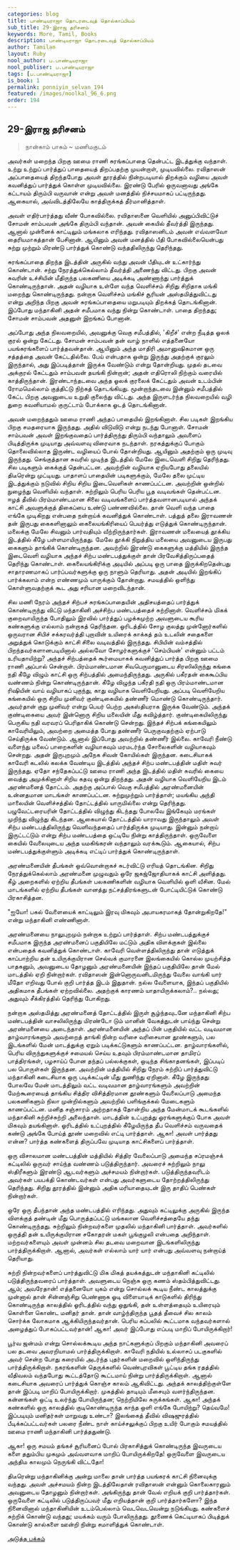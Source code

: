 ```yaml
---
categories: blog
title: பாண்டியராஜா தொடரடைவுத் தொல்காப்பியம்
sub_title: 29-இராஜ தரிசனம்
keywords: More, Tamil, Books
description: பாண்டியராஜா தொடரடைவுத் தொல்காப்பியம்
author: Tamilan
layout: Ruby
nool_author: ப.பாண்டியராஜா
nool_publiser: ப.பாண்டியராஜா
tags: [ப.பாண்டியராஜா]
is_book: 1
permalink: ponniyin_selvan_194
featured: /images/noolkal_96_6.png
order: 194
---
```



## 29-இராஜ தரிசனம்

> நான்காம் பாகம் ~ மணிமகுடம்

அவர்கள் மறைந்த பிறகு ஊமை ராணி சுரங்கப்பாதை தென்பட்ட இடத்துக்கு வந்தாள். உற்று உற்றுப் பார்த்துப் பாதையைத் திறப்பதற்கு முயன்றாள், முடியவில்லை. ரவிதாஸன் அப்பாதையைத் திறந்தபோது அவள் தூரத்தில் நின்றபடியால் திறக்கும் வழியை அவள் கவனித்துப் பார்த்துக் கொள்ள முடியவில்லை. இரண்டு பேரில் ஒருவனாவது அங்கே கட்டாயம் திரும்பி வருவான் என்று அவள் மனத்தில் நிச்சயமாகப் பட்டிருந்தது. ஆகையால், அவ்விடத்திலேயே காத்திருக்கத் தீர்மானித்தாள்.

அவள் எதிர்பார்த்தது வீண் போகவில்லை. ரவிதாஸனை வெளியில் அனுப்பிவிட்டுச் சோமன் சாம்பவன் அங்கே திரும்பி வந்தான். அவன் கையில் தீவர்த்தி இருந்தது. ஆனால் முன்னைக் காட்டிலும் மங்கலாக எரிந்தது. ரவிதாஸனிடம் அவன் எவ்வளவோ தைரியமாகத்தான் பேசினான். ஆயினும் அவன் மனத்தில் பீதி போகவில்லையென்பது சுற்று முற்றும் மிரண்டு பார்த்துக் கொண்டு வந்ததிலிருந்து தெரிந்தது.

சுரங்கப்பாதை திறந்த இடத்தின் அருகில் வந்து அவன் பீதியுடன் உட்கார்ந்து கொண்டான். சற்று நேரத்துக்கெல்லாம் தீவர்த்தி அணைந்து விட்டது. பிறகு அவன் சுவரின் உச்சியின் மீதிருந்த பலகணியை அடிக்கடி அண்ணாந்து பார்த்துக் கொண்டிருந்தான். அதன் வழியாக உள்ளே வந்த வெளிச்சம் சிறிது சிறிதாக மங்கி மறைந்து கொண்டிருந்தது. நன்றாக வெளிச்சம் மங்கிச் சூரியன் அஸ்தமித்துவிட்டது என்று அறிந்த பிறகு அவன் சுரங்கப்பாதையை மறுபடியும் திறக்கத் தொடங்கினான். இப்போது மந்தாகினி அதன் சமீபமாக வந்து நின்று கொண்டாள். பாதை திறந்தது; சோமன் சாம்பவன் அதனுள் இறங்கப் போனான்.

அப்போது அந்த நிலவறையில், அவனுக்கு வெகு சமீபத்தில், 'கிறீச்' என்ற நீடித்த ஓலக் குரல் ஒன்று கேட்டது. சோமன் சாம்பவன் தன் வாழ் நாளில் எத்தனையோ பயங்கரங்களைப் பார்த்தவன்தான். ஆயினும் அந்த மாதிரி அமானுஷிகமான ஒரு சத்தத்தை அவன் கேட்டதில்லை. பேய் என்பதாக ஒன்று இருந்து அதற்குக் குரலும் இருந்தால், அது இப்படித்தான் இருக்க வேண்டும் என்று தோன்றியது. முதல் தடவை அக்குரல் கேட்டதும் சாம்பவன் தயங்கி நின்றான்; அதன் எதிரொலி நிற்கும் வரையில் காத்திருந்தான். இரண்டாந்தடவை அந்த ஓலக் குரலைக் கேட்டதும் அவன் உடம்பின் ரோமமெல்லாம் குத்திட்டு நிற்கத் தொடங்கியது. மூன்றாந்தடவை இன்னும் சமீபத்தில் கேட்ட பிறகு அவனுடைய உறுதி குலைந்து விட்டது. அந்த இருளடர்ந்த நிலவறையில் வழி துறை கவனியாமல் குருட்டாம் போக்காக ஓடத் தொடங்கினான்.

அவன் மறைந்ததும் ஊமை ராணி அந்தப் பாதையில் இறங்கினாள். சில படிகள் இறங்கிய பிறகு சமதரையாக இருந்தது. அதில் விடுவிடு என்று நடந்து போனாள். சோமன் சாம்பவன் அவள் இறங்குவதைப் பார்த்திருந்து திரும்பி வந்தாலும் அவளைப் பிடித்திருக்க முடியாது அவ்வளவு விரைவாக நடந்தாள். நரகத்துக்குப் போகும் தொலைவில்லாத இருண்ட வழியைப் போல் தோன்றியது. ஆயினும் அதற்கும் ஒரு முடிவு இருந்தது. செங்குத்தான சுவரில் முடிந்த இடத்தில் மேலே இடைவெளி சிறிது தெரிந்தது. சில படிகளும் கைக்குத் தென்பட்டன. அவற்றின் வழியாக ஏறியபோது தலையில் திடீரென்று முட்டியது. பாதாளப் பாதையின் படிகளுக்கும், மேலே தலை முட்டிய இடத்துக்கும் நடுவில் சிறிய சிறிய இடைவெளிகள் காணப்பட்டன. அவற்றின் ஒன்றில் நுழைந்து வெளியில் வந்தாள். சுற்றிலும் பெரிய பெரிய பூத வடிவங்கள் தென்பட்டன. ஈழத் தீவில் பிரம்மாண்டமான சிலை வடிவங்களைப் பார்த்தவளானபடியால் அந்தக் காட்சி அவளுக்குத் திகைப்பை உண்டு பண்ணவில்லை. தான் வெளி வந்த பாதை எங்கே முடிகிறது என்பதை நன்றாய்க் கவனித்துக் கொண்டாள். பத்துத் தலை இராவணன் தன் இருபது கைகளினாலும் கைலையங்கிரியைப் பெயர்த்து எடுத்துக் கொண்டிருந்தான். மலைக்கு மேலே சிவனும் பார்வதியும் வீற்றிருந்தார்கள். இராவணன் மலையைத் தூக்கிய இடத்தில் கீழே பள்ளமாயிருந்தது. மேலே தூக்கி நிறுத்திய மலையை அவனுடைய இருபது கைகளும் தாங்கிக் கொண்டிருந்தன. அவற்றில் இரண்டு கைகளுக்கு மத்தியில் இருந்த இடைவெளி வழியாக அந்தச் சிற்ப மண்டபத்துக்குள் தான் பிரவேசித்திருப்பதைத் தெரிந்து கொண்டாள். கைலையங்கிரிக்கு அடியில் அப்படி ஒரு பாதை இருக்கிறதென்பது சாதாரணமாகப் பார்ப்பவர்களுக்கு ஒரு நாளும் தெரியாது. அதன் அடியில் இறங்கிப் பார்க்கலாம் என்ற எண்ணமும் யாருக்கும் தோன்றாது. சமயத்தில் ஒளிந்து கொள்ளுவதற்குக் கூட அது சரியான மறைவிடந்தான்.

சில மணி நேரம் அந்தச் சிற்பச் சுரங்கப்பாதையின் அதிசயத்தைப் பார்த்துக் கொண்டிருந்து விட்டு மந்தாகினி அச்சிற்ப மண்டபத்தைச் சுற்றினாள். வெளிச்சம் மிகக் குறைவாயிருந்த போதிலும் இரவில் பார்த்துப் பழக்கமுற்ற அவளுடைய கூரிய கண்களுக்கு எல்லாம் நன்றாகத் தெரிந்தன. ஓரிடத்தில் சோழ குலத்து முன்னோர்களில் ஒருவரான சிபிச் சக்கரவர்த்தி புறாவின் உயிரைக் காக்கத் தம் உடலின் சதைகளை அறுத்துக் கொடுக்கும் காட்சி சிலை வடிவத்தில் இருந்தது. சிபியின் வம்சத்தில் பிறந்தவர்களானபடியினால் அல்லவோ சோழர்களுக்குச் 'செம்பியன்' என்னும் பட்டம் உரியதாயிற்று? அந்தச் சிற்பத்தைக் கூர்மையாகக் கவனித்துப் பார்த்த பிறகு ஊமை ராணி அப்பால் சென்றாள். பிரம்மாண்டமான சிவபெருமானுடைய சிரஸிலிருந்து கங்கை நதி கீழே விழும் காட்சி ஒரு சிற்பத்தில் அமைந்திருந்தது. அருகில் பகீரதன் கைகூப்பிய வண்ணம் நின்று கொண்டிருந்தான். கீழே விழுந்த பகீரதி நதி ஒரு பிரம்மாண்டமான ரிஷியின் வாய் வழியாகப் புகுந்து, காது வழியாக வெளியேறியது. அப்படி வெளியேறிய கங்கையில் ஒரு சிறிய முனிவர் குண்டிகையில் தண்ணீர் மொண்டு கொண்டிருந்தார். அவர்தான் குறு முனிவர் என்று பெயர் பெற்ற அகஸ்தியராக இருக்க வேண்டும். அந்தக் குண்டிகையை அவர் இன்னொரு சிறிய மலையின் மீது கவிழ்த்தார். குண்டிகையிலிருந்து பெருகிய நதி வரவரப் பெரிதாகிக் கொண்டு சென்றது. இந்தச் சிற்பக் கங்கையிலும் காவேரியிலும், அவற்றை அமைத்த போது தண்ணீர் பெருகுவதற்கும் ஏற்பாடு செய்திருக்க வேண்டும். ஆனால் இப்போது அவற்றில் தண்ணீர் இல்லை. காவேரி நீண்டு வளைந்து மலைப் பாறைகளின் வழியாகவும் மரமடர்ந்த சோலைகளின் வழியாகவும் சென்றது. அதன் இருபுறமும் அநேக சிவன் கோயில்கள் இருந்தன. கடைசியாகக் காவேரி கடலில் கலக்க வேண்டிய இடத்தில் அந்தச் சிற்ப மண்டபத்தின் மதிள் சுவர் இருந்தது. ஏதோ சந்தேகப்பட்டு ஊமை ராணி அந்த இடத்தில் மதிள் சுவரில் கையை வைத்து அமுக்கினாள் சிறிய கதவு ஒன்று திறந்தது. அதன் வழியாக வெளியேறிய இடம் அரண்மனைத் தோட்டம். அதற்கு அப்பால் வெகு சமீபத்தில் அரண்மனையின் உன்னதமான மாடங்கள் காணப்பட்டன. சுற்றுமுற்றும் பார்த்தாள்; மயங்கிய அந்தி மாலையின் வெளிச்சத்தில் தோட்டத்தில் யாருமில்லை என்று தெரிந்தது. பழுவேட்டரையரின் தோட்டத்தில் விழுந்து கிடந்தது போலவே இங்கேயும் மரங்கள் முறிந்து விழுந்து கிடந்தன. ஆகையால் தோட்டத்தில் யாராவது இருந்தாலும் அவள்
சிற்ப மண்டபத்திலிருந்து வெளிவந்ததைப் பார்த்திருக்க முடியாது. இன்னும் நன்றாய் இருட்டட்டும் என்று சிற்ப மண்டபத்தை ஒட்டியே நின்று காத்திருந்தாள். ஒருவேளை கையில் வேலையுடைய அந்த யமகிங்கரன் வந்தாலும் வரக்கூடும். ஆகையால், சிற்ப மண்டபத்துக்குள்ளும் அடிக்கடி எட்டிப் பார்த்துக் கொண்டிருந்தாள்.

அரண்மனையின் தீபங்கள் ஒவ்வொன்றாகச் சுடர்விட்டு எரியத் தொடங்கின. சிறிது நேரத்துக்கெல்லாம் அரண்மனை முழுவதும் ஒரே ஜகஜ்ஜோதியாகக் காட்சி அளித்தது. கீழ் அறைகளில் ஏற்றிய தீபங்கள் பலகணிகளின் வழியாக வெளியில் ஒளி வீசின. மேல் மாடங்களில் ஏற்றிய தீபங்கள் வானத்து நட்சத்திரங்களுடன் போட்டியிட்டுக் கொண்டு பிரகாசித்தன.

"ஐயோ! பகல் வேளையைக் காட்டிலும் இரவு மிகவும் அபாயகரமாகத் தோன்றுகிறதே!" என்று மந்தாகினி எண்ணினாள்.

அரண்மனையை நாலுபுறமும் நன்றாக உற்றுப் பார்த்தாள். சிற்ப மண்டபத்துக்குச் சமீபமாக இருந்த அரண்மனைப் பகுதியிலே மட்டும் அதிக விளக்குகள் இல்லை என்பதைக் கவனித்துக் கொண்டாள். காவேரி வெள்ளத்திலிருந்து தான் எடுத்துக் காப்பாற்றிய தன் உயிருக்குயிரான செல்வக் குமாரனை இலங்கையில் கொல்ல முயற்சித்த பாதகனும், அவனுடைய தோழனும் அரண்மனையின் இந்தப் பகுதியிலே தான் மேல் மாடத்தில் ஏறி நின்றார்கள். ரவிதாஸன் இன்னொருவனிடமிருந்து வேலை வாங்கி யார் மீதோ எறிவது போல் குறி பார்த்த இடம் இதுதான். நல்ல வேளையாக, இந்தப் பகுதியில் அதிகமாக தீபங்கள் ஏற்றவில்லை. அதற்குக் காரணம் யாதாயிருக்கலாம்?.. நல்லது; அதுவும் சீக்கிரத்தில் தெரிந்து போகிறது.

நன்றாக அஸ்தமித்து அரண்மனைத் தோட்டத்தில் இருள் சூழ்ந்தவுடனே மந்தாகினி சிற்ப மண்டபத்தின் வாசலிலிருந்து மிரண்டோ டும் மானின் வேகத்துடன் பாய்ந்து சென்று அரண்மனையை அடைந்தாள். அரண்மனையின் அந்தப் பின் பகுதியில் வட்ட வடிவமான தாழ்வாரங்களும் அவற்றைத் தாங்கி நின்ற வரிசை வரிசையான தூண்களும், பல இடங்களில் மேன் மாடத்துக்கு ஏறும் படிக்கட்டுகளும் காணப்பட்டன. தாழ்வாரங்களில், பெரிய விருந்துகளுக்குச் சமையல் செய்ய உதவும் பிரம்மாண்டமான தாமிரப் பாத்திரங்கள், பழசாய்ப் போன தந்தப் பல்லக்குகள், ஒடிந்த சிங்காதனங்கள், இப்படிப் பல பொருள்கள் இருந்தன. அவற்றின் மத்தியில் சிறிது நேரம் சுற்றிப் பார்த்துவிட்டு மந்தாகினி கடைசியாக ஒரு படிக்கட்டின் மீது துணிந்து ஏறினாள். கீழே இருந்தது போலவே மேன் மாடத்திலும் வட்ட வடிவமான தாழ்வாரங்களும் அவற்றின் மேற்கூரையைத் தாங்கிய சித்திர விசித்திரமான தூண்களும் வேலைப்பாடு அமைந்த பலகணிகளும் நிலா முன்றில்களும் அவற்றில் பளிங்குக்கல் மேடைகளும் காணப்பட்டன. மனித சஞ்சாரம் அற்றதாகத் தோன்றிய அந்த மேன்மாடக் கூடங்களில் மந்தாகினி சுற்றிச்சுற்றி அலைந்தாள். மாடத்தின் உட்புறத்து ஓரங்களுக்குப் போக அவள் மிகவும் தயங்கினாள். ஓரிடத்தில் உட்புறத்தில் கீழேயிருந்த தீப வெளிச்சம் வருவதைக் கண்டு அங்கே போய்த் தூண் மறைவில் எட்டி பார்த்தாள். ஆகா! அவள் பார்த்தது என்ன? பார்த்த கண்களைத் திருப்பவே முடியாத காட்சிகளைப் பார்த்தாள்.

ஒரு விசாலமான மண்டபத்தின் மத்தியில் சித்திர வேலைப்பாடு அமைந்த சப்ரமஞ்சக் கட்டிலில் ஒருவர் சாய்ந்த வண்ணம் படுத்திருந்தார். அவரைச் சுற்றிலும் நாலு ஸ்திரீகளும் இரண்டு ஆடவர்களும் அச்சமயம் நின்றார்கள். படுத்திருந்தவரிடம் அவர்கள் பயபக்தி கொண்டவர்கள் என்பது அவர்களுடைய தோற்றத்திலிருந்து தெரிந்தது. சிறிது தூரத்தில் இன்னும் அதிக மரியாதையுடன் இரு தாதிப் பெண்கள் நின்றார்கள்.

ஒரே ஒரு தீபந்தான் அந்த மண்டபத்தில் எரிந்தது. அதுவும் கட்டிலுக்கு அருகில் இருந்த விளக்குத் தண்டின் மீது பொருத்தப்பட்டு மங்கலான வெளிச்சத்தையே தந்து கொண்டிருந்தது. சுற்றிலும் நின்றவர்களை முதலில் மந்தாகினி பார்த்தாள். அவர்களில் ஒருத்தி தன் உயிருக்குயிரான சகோதரன் மகள் பூங்குழலி என்பதை அறிந்தாள். மற்றவர்களையும் அவள் முன்னம் சில தடவை மறைவான இடங்களிலிருந்து பார்த்திருக்கிறாள். ஆனால், அவர்கள் எல்லாம் யார் யார் என்பது அவ்வளவு நன்றாய்த் தெரியாது.

சுற்றி நின்றவர்களைப் பார்த்துவிட்டு மிக மிகத் தயக்கத்துடன் மந்தாகினி கட்டிலில் படுத்திருந்தவரைப் பார்த்தாள். அவளுடைய நெஞ்சு ஒரு கணம் ஸ்தம்பித்துவிட்டது. ஆம்; அவரேதான்! எத்தனையோ யுகம் என்று சொல்லக் கூடிய நீண்ட காலத்துக்கு முன்னால் தான் சின்னஞ்சிறு பெண்ணாக ஓடி விளையாடிக் காடுகளில் திரிந்து கொண்டிருந்த காலத்தில் ஓரிடத்தில் வந்து ஒதுங்கி, தன் உள்ளத்தையும் உயிரையும் கொள்ளை கொண்ட மனிதர் தான். தான் வாழ்ந்திருந்த பூதத் தீவைச் சில காலம் சொர்க்க லோகமாக ஆக்கியிருந்தவர்தான். பெரிய கப்பலில் கூட்டமாக வந்தவர்களால் அழைத்துப் போகப்பட்டவர்தான்! ஆகா! அவர் இப்போது எப்படி மாறிப் போயிருக்கிறார்!

பூர்வ ஜன்மம் என்று சொல்லக்கூடிய அந்த நாட்களுக்குப் பிறகும் மந்தாகினி அவரைப் பல தடவை அவரறியாமல் பார்த்திருக்கிறாள். காவேரி நதியில் உல்லாசப் படகுகளில் அவர் சென்ற போது கரையில் அடர்ந்த புதர்களின் மறைவில் ஒளிந்திருந்து பார்த்திருக்கிறாள். நகரங்களின் தெருக்களில் வெண்புரவிகள் பூட்டிய தங்க ரதத்தில் வீதிவலம் வந்தபோது கூட்டத்தோடு கூட்டமாய் நின்று பார்த்திருக்கிறாள். ஆனால் கடைசியாக அவரைப் பார்த்துக் கொஞ்ச காலம் ஆகிவிட்டது. அந்தக் காலத்திற்குள்ளே தான் இப்படி மாறிப் போயிருக்கிறார். முகத்தில் தாடியும் மீசையும் வளர்ந்திருந்தன. கன்னங்கள் ஒட்டி உலர்ந்து போயிருந்தன; நெற்றியிலே சுருக்கங்கள். ஆகா! அந்தக் கண்களில் ஒரு காலத்தில் குடிகொண்டிருந்த காந்த ஒளி எங்கே போயிற்று? தெய்வமே! இப்படியும் மனிதர்கள் மாறுவது உண்டா? இலங்கைத் தீவில் விஷஜுரத்தில் பீடிக்கப்பட்டவர்கள் பலரை நீண்ட நாள் காய்ச்சலுக்குப் பிறகு உயிர் போகும் சமயத்தில் ஊமை ராணி மந்தாகினி பார்த்ததுண்டு.

ஆகா! ஒரு சமயம் தங்கச் சூரியனைப் போல் பிரகாசித்துக் கொண்டிருந்த இவருடைய களை ததும்பிய முகமும் அவ்வளவாக மாறிப் போயிருக்கிறதே! ஒருவேளை இவருடைய அந்திம காலமும் நெருங்கி விட்டதோ!

திடீரென்று மந்தாகினிக்கு அன்று மாலை தான் பார்த்த பயங்கரக் காட்சி நினைவுக்கு வந்தது. அவள் அச்சமயம் நின்ற இடத்திலேதான் ரவிதாஸன் என்னும் கொலைகாரனும் அவனுடைய தோழனும் நின்றார்கள். அங்கிருந்து தான் வேல் எறியக் குறி பார்த்தார்கள். ஒருவேளை கட்டிலில் படுத்திருப்பவர் மீது எறியத்தான் குறி பார்த்தார்களோ? இந்த நினைவினால் மந்தாகினியின் உடம்பெல்லாம் வெடவெடவென்று நடுங்கியது. கண்களைச் சுற்றிக் கொண்டு வந்தது; மயக்கம் வரும் போலிருந்தது. தூணைக் கெட்டியாகப் பிடித்துக் கொண்டு கால்களை ஊன்றி நின்று சமாளித்துக் கொண்டாள்.

[அடுத்த பக்கம்](ponniyin_selvan_195)